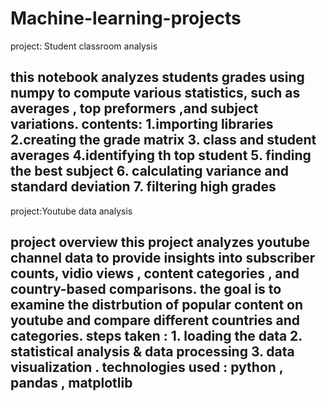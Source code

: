 # Machine-learning-projects
project: Student classroom analysis

this notebook analyzes students grades using numpy to compute various statistics, such as averages , top preformers ,and subject variations.
contents:
1.importing libraries
2.creating the grade matrix
3. class and student averages
4.identifying th top student
5. finding the best subject
6. calculating variance and standard deviation
7. filtering high grades
---------------------------------------------------------------------------------
project:Youtube data analysis 

project overview
this project analyzes youtube channel data to provide insights into subscriber counts, vidio views , content categories , and country-based comparisons.
the goal is to examine the distrbution of popular content on youtube and compare different countries and categories.
steps taken : 1. loading the data 2. statistical analysis & data processing 3. data visualization .
technologies used : python , pandas , matplotlib
----------------------------------------------------------------------------------



